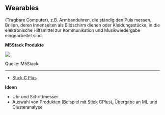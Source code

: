 Wearables
---------


(Tragbare Computer), z.B. Armbanduhren, die ständig den Puls messen, Brillen, deren Innenseiten als Bildschirm dienen oder Kleidungsstücke, in die elektronische Hilfsmittel zur Kommunikation und Musikwiedergabe eingearbeitet sind.

**M5Stack Produkte**

![](https://static-cdn.m5stack.com/resource/docs/static/assets/img/product_pics/core/minicore/m5stickc_plus/m5stickc_plus_01.webp)

Quelle: M5Stack
- - - 

* [Stick C Plus](https://docs.m5stack.com/en/core/m5stickc_plus)

**Ideen**

* Uhr und Schrittmesser
* Auswahl von Produkten ([Beispiel mit Stick CPlus](order.m5f)), Übergabe an ML und Clusteranalyse